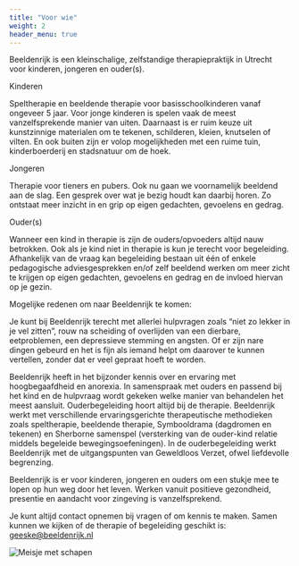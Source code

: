 ```yaml
---
title: "Voor wie"
weight: 2
header_menu: true
---
```


Beeldenrijk is een kleinschalige, zelfstandige therapiepraktijk in Utrecht voor kinderen, jongeren en ouder(s).

Kinderen

Speltherapie en beeldende therapie voor basisschoolkinderen vanaf ongeveer 5 jaar. Voor jonge kinderen is spelen vaak de meest vanzelfsprekende manier van uiten. Daarnaast is er ruim keuze uit kunstzinnige materialen om te tekenen, schilderen, kleien, knutselen of vilten. En ook buiten zijn er volop mogelijkheden met een ruime tuin, kinderboerderij en stadsnatuur om de hoek.

Jongeren

Therapie voor tieners en pubers. Ook nu gaan we voornamelijk beeldend aan de slag. Een gesprek over wat je bezig houdt kan daarbij horen. Zo ontstaat meer inzicht in en grip op eigen gedachten, gevoelens en gedrag.

Ouder(s)

Wanneer een kind in therapie is zijn de ouders/opvoeders altijd nauw betrokken. Ook als je kind niet in therapie is kun je terecht voor begeleiding. Afhankelijk van de vraag kan begeleiding bestaan uit één of enkele pedagogische adviesgesprekken en/of zelf beeldend werken om meer zicht te krijgen op eigen gedachten, gevoelens en gedrag en de invloed hiervan op je gezin.

Mogelijke redenen om naar Beeldenrijk te komen:

Je kunt bij Beeldenrijk terecht met allerlei hulpvragen zoals “niet zo lekker in je vel zitten”, rouw na scheiding of overlijden van een dierbare, eetproblemen, een depressieve stemming en angsten. Of er zijn nare dingen gebeurd en het is fijn als iemand helpt om daarover te kunnen vertellen, zonder dat er veel gepraat hoeft te worden.

Beeldenrijk heeft in het bijzonder kennis over en ervaring met hoogbegaafdheid en anorexia. In samenspraak met ouders en passend bij het kind en de hulpvraag wordt gekeken welke manier van behandelen het meest aansluit. Ouderbegeleiding hoort altijd bij de therapie. Beeldenrijk werkt met verschillende ervaringsgerichte therapeutische methodieken zoals speltherapie, beeldende therapie, Symbooldrama (dagdromen en tekenen) en Sherborne samenspel (versterking van de ouder-kind relatie middels begeleide bewegingsoefeningen). In de ouderbegeleiding werkt Beeldenrijk met de uitgangspunten van Geweldloos Verzet, ofwel liefdevolle begrenzing.

Beeldenrijk is er voor kinderen, jongeren en ouders om een stukje mee te lopen op hun weg door het leven. Werken vanuit positieve gezondheid, presentie en aandacht voor zingeving is vanzelfsprekend.

Je kunt altijd contact opnemen bij vragen of om kennis te maken. Samen kunnen we kijken of de therapie of begeleiding geschikt is: geeske@beeldenrijk.nl

![Meisje met schapen](images/meisje-met-schapen.jpg)
